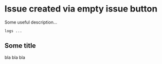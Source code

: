 # Issue created via empty issue button

Some useful description...

``` shell
logs ...
```

## Some title

bla bla bla
